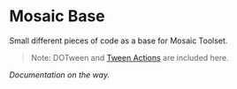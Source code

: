 # Mosaic Base
Small different pieces of code as a base for Mosaic Toolset.
> Note: DOTween and [Tween Actions](https://github.com/ErfanNikouie/Tween-Actions) are included here.

*Documentation on the way.*
